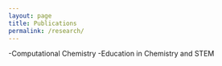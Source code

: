 ```yaml
---
layout: page
title: Publications
permalink: /research/
---
```




-Computational Chemistry
-Education in Chemistry and STEM

